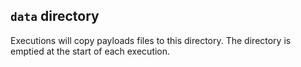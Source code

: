## `data` directory

Executions will copy payloads files to this directory.
The directory is emptied at the start of each execution.
